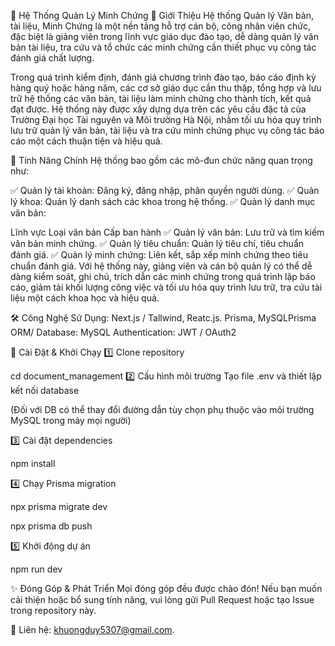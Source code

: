 📌 Hệ Thống Quản Lý Minh Chứng 🔹 Giới Thiệu Hệ thống Quản lý Văn bản, tài liệu, Minh Chứng là một nền tảng hỗ trợ cán bộ, công nhân viên chức, đặc biệt là giảng viên trong lĩnh vực giáo dục đào tạo, dễ dàng quản lý văn bản tài liệu, tra cứu và tổ chức các minh chứng cần thiết phục vụ công tác đánh giá chất lượng.

Trong quá trình kiểm định, đánh giá chương trình đào tạo, báo cáo định kỳ hàng quý hoặc hàng năm, các cơ sở giáo dục cần thu thập, tổng hợp và lưu trữ hệ thống các văn bản, tài liệu làm minh chứng cho thành tích, kết quả đạt được. Hệ thống này được xây dựng dựa trên các yêu cầu đặc tả của Trường Đại học Tài nguyên và Môi trường Hà Nội, nhằm tối ưu hóa quy trình lưu trữ quản lý văn bản, tài liệu và tra cứu minh chứng phục vụ công tác báo cáo một cách thuận tiện và hiệu quả.

🚀 Tính Năng Chính Hệ thống bao gồm các mô-đun chức năng quan trọng như:

✅ Quản lý tài khoản: Đăng ký, đăng nhập, phân quyền người dùng. ✅ Quản lý khoa: Quản lý danh sách các khoa trong hệ thống. ✅ Quản lý danh mục văn bản:

Lĩnh vực Loại văn bản Cấp ban hành ✅ Quản lý văn bản: Lưu trữ và tìm kiếm văn bản minh chứng. ✅ Quản lý tiêu chuẩn: Quản lý tiêu chí, tiêu chuẩn đánh giá. ✅ Quản lý minh chứng: Liên kết, sắp xếp minh chứng theo tiêu chuẩn đánh giá. Với hệ thống này, giảng viên và cán bộ quản lý có thể dễ dàng kiểm soát, ghi chú, trích dẫn các minh chứng trong quá trình lập báo cáo, giảm tải khối lượng công việc và tối ưu hóa quy trình lưu trữ, tra cứu tài liệu một cách khoa học và hiệu quả.

🛠 Công Nghệ Sử Dụng: Next.js / Tallwind, Reatc.js. Prisma, MySQLPrisma ORM/  Database: MySQL Authentication: JWT / OAuth2 

📌 Cài Đặt & Khởi Chạy 
1️⃣ Clone repository

cd document_management
2️⃣ Cấu hình môi trường Tạo file .env và thiết lập kết nối database

(Đối với DB có thể thay đổi đường dẫn tùy chọn phụ thuộc vào môi trường MySQL trong máy mọi người)

3️⃣ Cài đặt dependencies

npm install

4️⃣ Chạy Prisma migration

npx prisma migrate dev

npx prisma db push

5️⃣ Khởi động dự án

npm run dev

✨ Đóng Góp & Phát Triển Mọi đóng góp đều được chào đón! Nếu bạn muốn cải thiện hoặc bổ sung tính năng, vui lòng gửi Pull Request hoặc tạo Issue trong repository này.

📩 Liên hệ: khuongduy5307@gmail.com.

